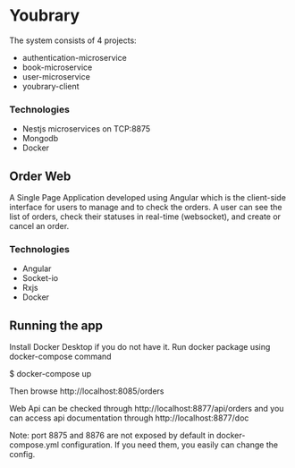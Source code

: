 # Youbrary

The system consists of 4 projects:
- authentication-microservice
- book-microservice
- user-microservice
- youbrary-client

### Technologies

- Nestjs microservices on TCP:8875
- Mongodb
- Docker

## Order Web

A Single Page Application developed using Angular which is the client-side interface for users to manage and to check the orders.
A user can see the list of orders, check their statuses in real-time (websocket), and create or cancel an order.

### Technologies

- Angular
- Socket-io
- Rxjs
- Docker

## Running the app

Install Docker Desktop if you do not have it. Run docker package using docker-compose command

$ docker-compose up 

Then browse http://localhost:8085/orders

Web Api can be checked through http://localhost:8877/api/orders and you can access api documentation through http://localhost:8877/doc

Note: port 8875 and 8876 are not exposed by default in docker-compose.yml configuration. If you need them, you easily can change the config.